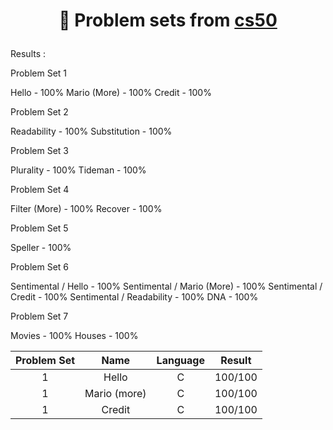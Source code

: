 <h1 align ="center">
  
📕 Problem sets from [cs50](https://cs50.harvard.edu/college/2020/fall/)
</h1>

Results : 

Problem Set 1

Hello - 100%
Mario (More) - 100%
Credit - 100%

Problem Set 2

Readability - 100%
Substitution - 100%

Problem Set 3

Plurality - 100%
Tideman - 100%

Problem Set 4

Filter (More) - 100%
Recover - 100%

Problem Set 5

Speller - 100%

Problem Set 6

Sentimental / Hello - 100%
Sentimental / Mario (More) - 100%
Sentimental / Credit - 100%
Sentimental / Readability - 100%
DNA - 100%

Problem Set 7

Movies - 100%
Houses - 100%

| Problem Set | Name | Language | Result |
|:-----------:|:----:|:--------:|:------:|
|1|Hello|C|100/100
|1|Mario (more)|C|100/100
|1|Credit|C|100/100
